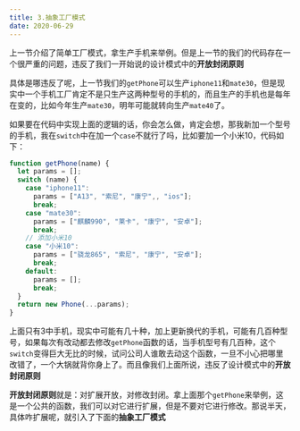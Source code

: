 ```yaml
---
title: 3.抽象工厂模式
date: 2020-06-29
---
```

上一节介绍了简单工厂模式，拿生产手机来举例。但是上一节的我们的代码存在一个很严重的问题，违反了我们一开始说的设计模式中的**开放封闭原则**

具体是哪违反了呢，上一节我们的`getPhone`可以生产`iphone11`和`mate30`，但是现实中一个手机工厂肯定不是只生产这两种型号的手机的，而且生产的手机也是每年在变的，比如今年生产`mate30`，明年可能就转向生产`mate40`了。

如果要在代码中实现上面的逻辑的话，你会怎么做，肯定会想，那我新加一个型号的手机，我在`switch`中在加一个`case`不就行了吗，比如要加一个小米10，代码如下：
```js
function getPhone(name) {
  let params = [];
  switch (name) {
    case "iphone11":
      params = ["A13", "索尼", "康宁",, "ios"];
      break;
    case "mate30":
      params = ["麒麟990", "莱卡", "康宁", "安卓"];
      break;
    // 添加小米10
    case "小米10":
      params = ["骁龙865", "索尼", "康宁", "安卓"];
      break;
    default:
      params = [];
      break;
  }
  return new Phone(...params);
}
```
上面只有3中手机，现实中可能有几十种，加上更新换代的手机，可能有几百种型号，如果每次有改动都去修改`getPhone`函数的话，当手机型号有几百种，这个`switch`变得巨大无比的时候，试问公司人谁敢去动这个函数，一旦不小心把哪里改错了，一个大锅就背你身上了。而且像我们上面所说，违反了设计模式中的**开放封闭原则**

**开放封闭原则**就是：对扩展开放，对修改封闭。拿上面那个`getPhone`来举例，这是一个公共的函数，我们可以对它进行扩展，但是不要对它进行修改。那说半天，具体咋扩展呢，就引入了下面的**抽象工厂模式**
